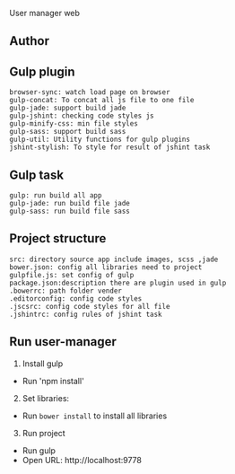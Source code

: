 User manager web

## Author

## Gulp plugin
	browser-sync: watch load page on browser
	gulp-concat: To concat all js file to one file
	gulp-jade: support build jade
	gulp-jshint: checking code styles js 
	gulp-minify-css: min file styles
	gulp-sass: support build sass
	gulp-util: Utility functions for gulp plugins
	jshint-stylish: To style for result of jshint task
## Gulp task
	gulp: run build all app
	gulp-jade: run build file jade
	gulp-sass: run build file sass 
## Project structure
	src: directory source app include images, scss ,jade 
	bower.json: config all libraries need to project
	gulpfile.js: set config of gulp
	package.json:description there are plugin used in gulp
	.bowerrc: path folder vender
	.editorconfig: config code styles
	.jscsrc: config code styles for all file
	.jshintrc: config rules of jshint task 
## Run user-manager
1. Install gulp
 - Run 'npm install'
2. Set libraries:
 - Run `bower install` to install all libraries 
3. Run project
 - Run gulp
 - Open URL: http://localhost:9778 
